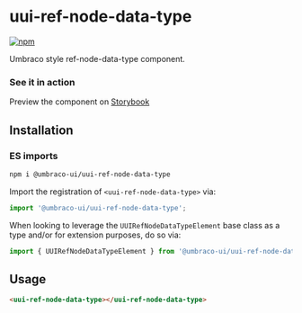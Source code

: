 # uui-ref-node-data-type

[![npm](https://img.shields.io/npm/v/@umbraco-ui/uui-ref-node-data-type?logoColor=%231B264F)](https://www.npmjs.com/package/@umbraco-ui/uui-ref-node-data-type)

Umbraco style ref-node-data-type component.

### See it in action

Preview the component on [Storybook](https://uui.umbraco.com/?path=/story/uui-ref-node-data-type)

## Installation

### ES imports

```zsh
npm i @umbraco-ui/uui-ref-node-data-type
```

Import the registration of `<uui-ref-node-data-type>` via:

```javascript
import '@umbraco-ui/uui-ref-node-data-type';
```

When looking to leverage the `UUIRefNodeDataTypeElement` base class as a type and/or for extension purposes, do so via:

```javascript
import { UUIRefNodeDataTypeElement } from '@umbraco-ui/uui-ref-node-data-type';
```

## Usage

```html
<uui-ref-node-data-type></uui-ref-node-data-type>
```
